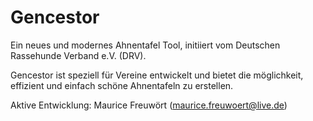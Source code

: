 # Gencestor
Ein neues und modernes Ahnentafel Tool, initiiert vom Deutschen Rassehunde Verband e.V. (DRV).

Gencestor ist speziell für Vereine entwickelt und bietet die möglichkeit, effizient und einfach schöne Ahnentafeln zu erstellen.

Aktive Entwicklung: Maurice Freuwört (maurice.freuwoert@live.de)
